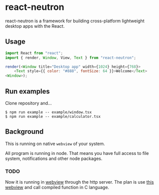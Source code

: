 # react-neutron

react-neutron is a framework for building cross-platform lightweight desktop apps with the React.

## Usage

```js
import React from "react";
import { render, Window, View, Text } from "react-neutron";

render(<Window title="Desktop app" width={1024} height={768}>
    <Text style={{ color: "#888", fontSize: 64 }}>Welcome</Text>
<Window>);
```

## Run examples

Clone repository and...

```
$ npm run example -- example/window.tsx
$ npm run example -- example/calculator.tsx
```

## Background

This is running on native `webview` of your system.

All program is running in node. That means you have full access to file system, notifications and other node packages.

### TODO

Now it is running in [webview](https://www.npmjs.com/package/webview) through the http server.
The plan is use [this webview](https://github.com/webview/webview) and call compiled function in C language.
